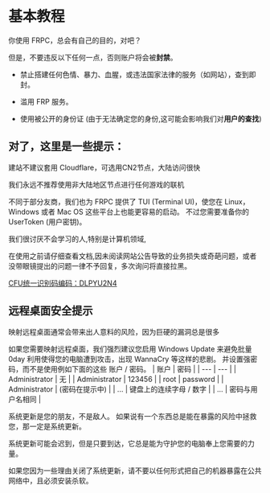 # 基本教程

你使用 FRPC，总会有自己的目的，对吧？

但是，不要违反以下任何一点，否则账户将会被**封禁**。

* 禁止搭建任何色情、暴力、血腥，或违法国家法律的服务（如网站），查到即封。
* 滥用 FRP 服务。

* 使用被公开的身份证 (由于无法确定您的身份,这可能会影响我们对**用户的查找**)

## 对了，这里是一些提示：

建站不建议套用 Cloudflare，可选用CN2节点，大陆访问很快

我们永远不推荐使用非大陆地区节点进行任何游戏的联机

不同于部分友商，我们也为 FRPC 提供了 TUI (Terminal UI)，使您在 Linux，Windows 或者 Mac OS 这些平台上也能更容易的启动。 不过您需要准备你的 UserToken (用户密钥)。

我们很讨厌不会学习的人,特别是计算机领域,

在使用之前请仔细查看文档,因未阅读网站公告导致的业务损失或奇葩问题，或者没带眼镜提出的问题一律不予回复，多次询问将直接拉黑。

[CFU统一识别码编码：DLPYU2N4](https://xn--v6qw21h0gd43u.xn--fiqs8s/)

## 远程桌面安全提示

映射远程桌面通常会带来出人意料的风险，因为巨硬的漏洞总是很多

如果您需要映射远程桌面，我们强烈建议您启用 Windows Update 来避免批量 0day 利用使得您的电脑遭到攻击，出现 WannaCry 等这样的悲剧。
并设置强密码，而不是使用例如下面的这些 账户 / 密码。
| 账户 | 密码 |
| --- | --- |
| Administrator | 无 |
| Administrator | 123456 |
| root | password |
| Administrator | (密码在提示中) |
| ... | 键盘上的连续字母 / 数字 |
| ... | 密码与用户名相同 |

系统更新是您的朋友，不是敌人。 如果说有一个东西总是能在暴露的风险中拯救您，那一定是系统更新。

系统更新可能会迟到，但是只要到达，它总是能为守护您的电脑奉上您需要的力量。

如果您因为一些理由关闭了系统更新，请不要以任何形式把自己的机器暴露在公共网络中，且必须安装杀软。
